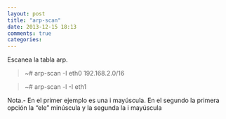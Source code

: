 ```yaml
---
layout: post
title: "arp-scan"
date: 2013-12-15 18:13
comments: true
categories: 
---
```

Escanea la tabla arp.

>~# arp-scan -I eth0 192.168.2.0/16

>~# arp-scan -l -I eth1

Nota.- En el primer ejemplo es una i mayúscula. En el segundo la primera opción la “ele” minúscula y la segunda la i mayúscula

